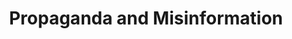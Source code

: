 ---
permalink: /modules/algorithms/misinformation/
title: Propaganda and Misinformation
readings:
    - title: "A Guide to Misinformation: How to Spot and Combat Fake News"
      author: "Verizon"
      year: 2020
      url: "https://web.archive.org/web/20201226045612/https://www.verizon.com/info/technology/fake-news-on-social-media/"
      note: ""

    - title: "How machine learning powers Facebook's News Feed ranking algorithm"
      author: "Akos Lada, Meihong Wang, Tak Yan"
      year: 2021
      url: "https://engineering.fb.com/2021/01/26/ml-applications/news-feed-ranking/"
      note: ""

    - title: "The Facebook whistleblower says its algorithms are dangerous. Here's why."
      author: "Karen Hao"
      year: 2021
      url: "https://www.technologyreview.com/2021/10/05/1036519/facebook-whistleblower-frances-haugen-algorithms/"
      note: ""

    - title: "How misinformation spreads on social media—And what to do about it"
      author: "Chris Meserole"
      year: 2018
      url: "https://www.brookings.edu/blog/order-from-chaos/2018/05/09/how-misinformation-spreads-on-social-media-and-what-to-do-about-it/"
      note: ""

    - title: "Information Overload Helps Fake News Spread, and Social Media Knows It"
      author: "Filippo Menczer and Thomas Hills"
      year: 2020
      url: "https://www.scientificamerican.com/article/information-overload-helps-fake-news-spread-and-social-media-knows-it/"
      note: ""

    - title: "How to Fix Social Media"
      author: "The Wall Street Journal"
      year: 2021
      url: "https://www.wsj.com/articles/how-to-fix-social-media-11635526928"
      note: "Skim"

    - title: "It's Not Misinformation. It's Amplified Propaganda"
      author: "Renée DiResta"
      year: 2021
      url: "https://www.theatlantic.com/ideas/archive/2021/10/disinformation-propaganda-amplification-ampliganda/620334/"
      note: "Skim"
---